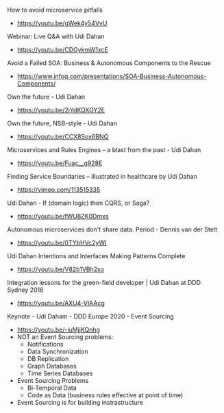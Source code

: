 How to avoid microservice pitfalls
* https://youtu.be/gWek4y54VvU

Webinar: Live Q&A with Udi Dahan
* https://youtu.be/CDGykmW1xcE

Avoid a Failed SOA: Business & Autonomous Components to the Rescue
* https://www.infoq.com/presentations/SOA-Business-Autonomous-Components/

Own the future - Udi Dahan
* https://youtu.be/2iYdKQXGY2E

Own the future, NSB-style - Udi Dahan
* https://youtu.be/CCX8Sox6BNQ

Microservices and Rules Engines – a blast from the past - Udi Dahan
* https://youtu.be/Fuac__g928E

Finding Service Boundaries – illustrated in healthcare by Udi Dahan
* https://vimeo.com/113515335

Udi Dahan - If (domain logic) then CQRS, or Saga?
* https://youtu.be/fWU8ZK0Dmxs

Autonomous microservices don't share data. Period - Dennis van der Stelt
* https://youtu.be/0TYbHVc2yWI

Udi Dahan Intentions and Interfaces Making Patterns Complete
* https://youtu.be/V82b1VBh2so

Integration lessons for the green-field developer | Udi Dahan at DDD Sydney 2016
* https://youtu.be/AXU4-VlAAcg

Keynote - Udi Daham - DDD Europe 2020 - Event Sourcing
* https://youtu.be/-iuMjjKQnhg
* NOT an Event Sourcing problems:
  * Notifications
  * Data Synchronization
  * DB Replication
  * Graph Databases
  * Time Series Databases
* Event Sourcing Problems
  * Bi-Temporal Data
  * Code as Data (business rules effective at point of time)
* Event Sourcing is for building instrastructure

  
